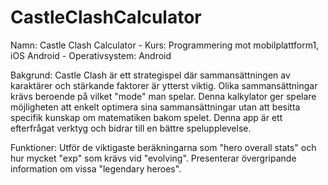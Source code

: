 # CastleClashCalculator
Namn: Castle Clash Calculator - Kurs: Programmering mot mobilplattform1, iOS Android - Operativsystem: Android

Bakgrund: Castle Clash är ett strategispel där sammansättningen av karaktärer och stärkande faktorer är ytterst viktig. Olika sammansättningar krävs beroende på vilket "mode" man spelar. Denna kalkylator ger spelare möjligheten att enkelt optimera sina sammansättningar utan att besitta specifik kunskap om matematiken bakom spelet. Denna app är ett efterfrågat verktyg och bidrar till en bättre spelupplevelse.

Funktioner: Utför de viktigaste beräkningarna som "hero overall stats" och hur mycket "exp" som krävs vid "evolving". Presenterar övergripande information om vissa "legendary heroes".
